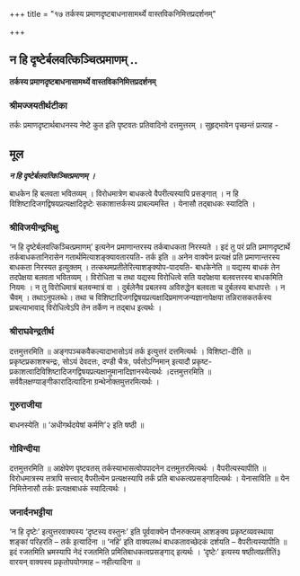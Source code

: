 +++
title = "१७ तर्कस्य प्रमाणदृष्टबाधनासामर्थ्ये वास्तविकनिमित्तप्रदर्शनम्"

+++


## न हि दृष्टेर्बलवत्किञ्चित्प्रमाणम् ..

**तर्कस्य प्रमाणदृष्टबाधनासामर्थ्ये वास्तविकनिमित्तप्रदर्शनम्**

### **श्रीमज्जयतीर्थटीका**

तर्कः प्रमाणदृष्टार्थबाधनस्य नेष्टे कुत इति पृष्टवतः प्रतिवादिनो दत्तमुत्तरम् । सुहृद्भावेन पृच्छन्तं प्रत्याह -

## **मूल**

***न हि दृष्टेर्बलवत्किञ्चित्प्रमाणम् ।***

बाधकेन हि बलवता भवितव्यम् । विरोधमात्रेण बाधकत्वे वैपरीत्यस्यापि प्रसङ्गात् । न हि विशिष्टादिजगद्विषयप्रत्यक्षादिदृष्टेः सकाशात्तर्कस्य प्राबल्यमस्ति । येनासौ तद्बाधकः स्यादिति ।

### **श्रीविजयीन्द्रभिक्षु**

‘न हि दृष्टेर्बलवत्किञ्चित्प्रमाणम्’ इत्यनेन प्रमाणान्तरस्य तर्कबाधकता निरस्यते । इदं तु परं प्रति प्रमाणदृष्टार्थे तर्कबाधकतानिरासेन गतार्थमित्याशङ्क्यावतारयति- तर्क इति ॥ अनेन वाक्येन प्रत्यक्षं प्रति प्रमाणान्तरस्य बाधकता निरस्यत इत्युक्तम् । तत्कथमप्रतीतेरित्याशङ्क्योप-पादयति- बाधकेनेति ॥ यद्यस्य बाधकं तेन तदपेक्षया बलवता भवितव्यम् । विरोधिता च तथा यद्यस्य विरोधित्वे सति यदपेक्षया बलवत्तरस्य बाधकमिति नियमः । न तु विरोधिमात्रं बलवन्मात्रं वा । दुर्बलेनैव प्रबलस्य अविरुद्धेन बलवता च दुर्बलस्य बाधापत्तेः । न चैवम् । तथाऽनुपलब्धेः। तथा च विशिष्टादिजगद्विषयप्रत्यक्षादिप्रमाणजन्यज्ञानापेक्षया तन्निरासकतर्कस्य प्राबल्याभावाद् विरोधित्वेऽपि तेन तर्केण न तद्बाध इत्यर्थः ।

### **श्रीराघवेन्द्रतीर्थ**

दत्तमुत्तरमिति ॥ अङ्गपञ्चकवैकल्यादाभासोऽयं तर्क इत्युत्तरं दत्तमित्यर्थः । विशिष्टा-दीति ॥ प्रकृष्टप्रकाशश्चन्द्रः, सोऽयं देवदत्तः, दण्डी चैत्रः, पर्वतोऽग्निमान् इत्यादौ प्रकृष्ट-प्रकाशत्वादिविशिष्टादिजगद्विषयप्रत्यक्षानुमानादिज्ञानस्येत्यर्थः ।दत्तमुत्तरमिति ॥ सर्ववैलक्षण्याङ्गीकारादित्यादिना ग्रन्थेनोक्तमुत्तरमित्यर्थः ।

### **गुरुराजीया**

बाधनस्येति ॥ ‘अधीगर्थदयेषां कर्मणि’२ इति षष्ठी ॥

### **गोविन्दीया**

दत्तमुत्तरमिति ॥ आक्षेपेण पृष्टवतस् तर्कस्याभासत्वोपपादनेन दत्तमुत्तरमित्यर्थः । वैपरीत्यस्यापीति ॥ विरोधमात्रस्य तत्रापि सत्त्वाद् वैपरीत्येन प्रत्यक्षस्यापि तर्कं प्रति बाधकत्वप्रसङ्गादित्यर्थः । येनासाविति ॥ येन निमित्तेनासौ तर्कः प्रत्यक्षबाधकं स्यादित्यर्थः ।

### **जनार्दनभट्टीया**

‘न हि दृष्टेः’ इत्युत्तरवाक्यस्य ‘दृष्टस्य वस्तुनः’ इति पूर्ववाक्येन पौनरुक्त्यम् आशङ्क्य प्रकृष्टव्यवस्थाया शङ्कां परिहरति – तर्क इत्यादिना ॥ ‘नहि’ इति वाक्यलब्धं बाधकतावच्छेदकं दर्शयति – वैपरीत्यस्यापीति ॥ इदं रजतमिति भ्रमस्यापि नेदं रजतमिति प्रमितिबाधकत्वप्रसङ्गाद् इत्यर्थः । ‘दृष्टेः’ इत्यस्य षष्ठीत्वप्रतीतिं३ वारयन् वाक्यस्य प्रकृतोपयोगमाह – नहीत्यादिना ॥

